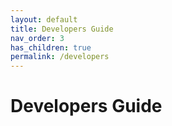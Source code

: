 ```yaml
---
layout: default
title: Developers Guide 
nav_order: 3
has_children: true
permalink: /developers
---
```


# Developers Guide 

